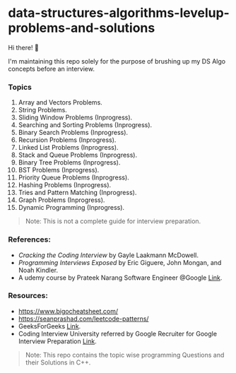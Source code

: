 # data-structures-algorithms-levelup-problems-and-solutions
Hi there! 👋

I'm maintaining this repo solely for the purpose of brushing up my DS Algo concepts before an interview. 
### Topics
1. Array and Vectors Problems.
2. String Problems.
3. Sliding Window Problems (Inprogress).
4. Searching and Sorting Problems (Inprogress).
5. Binary Search Problems (Inprogress).
6. Recursion Problems (Inprogress).
7. Linked List Problems (Inprogress).
8. Stack and Queue Problems (Inprogress).
9. Binary Tree Problems (Inprogress).
10. BST Problems (Inprogress).
11. Priority Queue Problems (Inprogress).
12. Hashing Problems (Inprogress).
13. Tries and Pattern Matching (Inprogress).
14. Graph Problems (Inprogress).
15. Dynamic Programming (Inprogress).

> Note: This is not a complete guide for interview preparation.

### References:
- _Cracking the Coding Interview_ by Gayle Laakmann McDowell.
- _Programming Interviews Exposed_ by Eric Giguere, John Mongan, and Noah Kindler.
- A udemy course by Prateek Narang Software Engineer @Google [Link](https://www.udemy.com/course/cpp-data-structures-algorithms-levelup-prateek-narang/).

### Resources:
- https://www.bigocheatsheet.com/
- https://seanprashad.com/leetcode-patterns/
- GeeksForGeeks [Link](https://www.geeksforgeeks.org/).
- Coding Interview University referred by Google Recruiter for Google Interview Preparation [Link](https://github.com/jwasham/coding-interview-university/).

> Note: This repo contains the topic wise programming Questions and their Solutions in C++.
